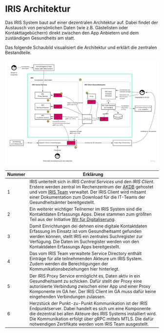 # IRIS Architektur

Das IRIS System baut auf einer dezentralen Architektur auf. Dabei findet der Austausch von persönlichen Daten (wie z.B. Gästelisten oder Kontakttagebüchern) direkt zwischen den App Anbietern und dem zuständigen Gesundheits am statt. 

Das folgende Schaubild visualisiert die Architektur und erklärt die zentralen Bestandteile. 

![IRIS C2 Architektur](IRIS-C2-with-EPS.jpg)

| Nummer | Erklärung |
|-|-|
|1| IRIS unterteilt sich in *IRIS Central Services* und den *IRIS Client*. Erstere werden zentral im Rechenzentrum der [AKDB](https://www.akdb.de/) gehostet und vom [IRIS Team](https://github.com/iris-connect) verwaltet. Der IRIS Client wird mitsamt einer Dokumentation zum Download für die IT-Teams der Gesundheitsämter bereitgestellt. |
|2| Ein weiterer wichtiger Teilnemer im IRIS System sind die Kontaktdaten Erfassungs Apps. Diese stammen zum größten Teil aus der Initiative [Wir für Digitaliserung](https://www.wirfuerdigitalisierung.de/). |
|3| Damit Einrichtungen dei dehnen eine digitale Kontaktdaten Erfassung im Einsatz ist vom Gesundheitsamt gefunden werden können, stellt IRIS ein zentrales Suchregister zur Verfügung. Die Daten im Suchregister werden von den Kontaktdaten Erfassungs Apps bereitgestellt. |
|4| Das vom IRIS Team verwaltete Service Directory enthält Einträge für alle teilnehmenden Akteure um IRIS System. Zudem werden die Berechtigungen der Kommunikationsbeziehungen hier hinterlegt. |
|5| Der IRIS Proxy Service ermöglicht es, Daten aktiv in ein Gesundheitsamt zu schicken. Dafür stellt der Proxy eine autorisierte Verbindung zwischen einer App und einer Proxy Komponente im GA her. Der IRIS Client im GA muss dafür keine eingehenden Verbindungen zulassen. |
|6| Herzstück der Punkt-zu-Punkt Kommunikation ist der IRIS Endpunktserver. Dabei handelt es sich um eine Komponente die dezentral bei allen Akteure des IRIS Systems installiert wird. Die Kommunikation erfolgt über gRPC mittels MTLS. Die dafür notwendigen Zertifikate werden vom IRIS Team ausgestellt. |


